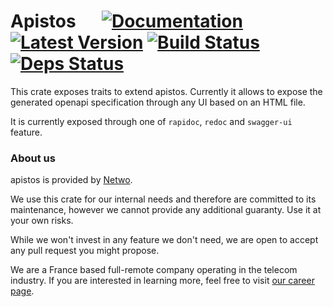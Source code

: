 # Apistos &emsp; [![Documentation]][docs.rs] [![Latest Version]][crates.io] [![Build Status]][build] [![Deps Status]][deps.rs]

[docs.rs]: https://docs.rs/apistos-plugins/

[crates.io]: https://crates.io/crates/apistos-plugins

[build]: https://github.com/netwo-io/apistos/actions/workflows/build.yaml?branch=main

[Documentation]: https://img.shields.io/docsrs/apistos-plugins

[Latest Version]: https://img.shields.io/crates/v/apistos-plugins.svg

[Build Status]: https://github.com/netwo-io/apistos/actions/workflows/build.yaml/badge.svg?branch=main

[deps.rs]: https://deps.rs/crate/apistos-plugins

[Deps Status]: https://deps.rs/crate/apistos-plugins/latest/status.svg

This crate exposes traits to extend apistos. Currently it allows to expose the generated openapi specification through
any UI based on an HTML file.

It is currently exposed through one of `rapidoc`, `redoc` and `swagger-ui` feature.

### About us

apistos is provided by [Netwo](https://www.netwo.io).

We use this crate for our internal needs and therefore are committed to its maintenance, however we cannot provide any
additional guaranty. Use it at your own risks.

While we won't invest in any feature we don't need, we are open to accept any pull request you might propose.

We are a France based full-remote company operating in the telecom industry. If you are interested in learning more,
feel free to visit [our career page](https://www.netwo.io/carriere).
